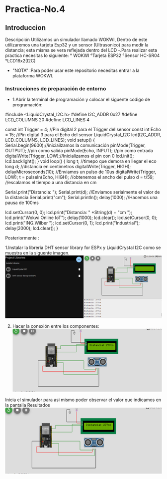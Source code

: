# Practica-No.4
## Introduccion
Descripción
 Utilizamos un simulador llamado WOKWI, Dentro de este utilizaremos una tarjeta  Esp32 y  un sensor (Ultrasonico) para medir la distancia; esta misma se vera reflejada dentro del LCD 
-.Para realizar esta practica necesitas lo siguiente:
 ° WOKWI
 °Tarjeta ESP32
 °Sensor HC-SR04
 °LCD16x2(I2C)
 
- "NOTA" :Para poder usar este repositorio necesitas entrar a la plataforma WOKWI.
### Instrucciones de preparación de entorno
- 1.Abrir la terminal de programación y colocar el siguente codigo de programación:

#include <LiquidCrystal_I2C.h>
#define I2C_ADDR    0x27
#define LCD_COLUMNS 20
#define LCD_LINES   4

const int Trigger = 4;   //Pin digital 2 para el Trigger del sensor
const int Echo = 15;   //Pin digital 3 para el Echo del sensor
LiquidCrystal_I2C lcd(I2C_ADDR, LCD_COLUMNS, LCD_LINES);
void setup() {
  Serial.begin(9600);//iniciailzamos la comunicación
  pinMode(Trigger, OUTPUT); //pin como salida
  pinMode(Echo, INPUT);  //pin como entrada
  digitalWrite(Trigger, LOW);//Inicializamos el pin con 0
  lcd.init();
  lcd.backlight();
}
void loop()
{
  long t; //timepo que demora en llegar el eco
  long d; //distancia en centimetros
  digitalWrite(Trigger, HIGH);
  delayMicroseconds(10);          //Enviamos un pulso de 10us
  digitalWrite(Trigger, LOW);
  t = pulseIn(Echo, HIGH); //obtenemos el ancho del pulso
  d = t/59;             //escalamos el tiempo a una distancia en cm

  Serial.print("Distancia: ");
  Serial.print(d);      //Enviamos serialmente el valor de la distancia
  Serial.print("cm");
  Serial.println();
  delay(1000);          //Hacemos una pausa de 100ms
 
  lcd.setCursor(0, 0);
  lcd.print("Distancia: " +String(d) + "cm  ");
  lcd.print("Wokwi Online IoT");
  delay(1000);
  lcd.clear();
  lcd.setCursor(0, 0);
  lcd.print("ING.Wilber ");
  lcd.setCursor(0, 1);
  lcd.print("Industrial");
  delay(2000);
  lcd.clear();
}

Posteriormente :

1.Instalar la libreria DHT sensor library for ESPx y LiquidCrystal I2C como se muestra en la siguente imagen.
![](https://github.com/AmaiCisneros/Practica-4/blob/main/10.png)

2. Hacer la conexión entre los componentes:
![](https://github.com/AmaiCisneros/Practica-4/blob/main/111111.png)

Inicia el simulador para asi mismo poder observar el valor que indicamos en la pantalla 
Resultados
![](https://github.com/AmaiCisneros/Practica-4/blob/main/111111.png)


